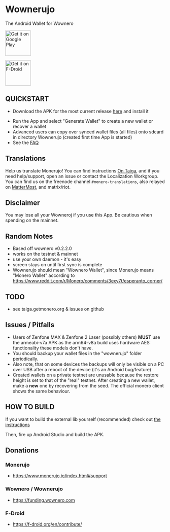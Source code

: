 # Wownerujo
The Android Wallet for Wownero

<a href='https://play.google.com/store/apps/details?id=com.wownero.wownerujo&pcampaignid=MKT-Other-global-all-co-prtnr-py-PartBadge-Mar2515-1'><img alt='Get it on Google Play' src='https://play.google.com/intl/en_us/badges/images/generic/en_badge_web_generic.png' height='80'/></a>

[<img src="https://f-droid.org/badge/get-it-on.png"
      alt="Get it on F-Droid"
      height="80">](https://f-droid.org/packages/com.wownero.wownerujo/)


## QUICKSTART
- Download the APK for the most current release [here](https://github.com/fuwa0529/wownerujo/releases) and install it
<!-- - Alternatively add our F-Droid repo https://f-droid.monerujo.io/fdroid/repo with fingerpint ```A8 2C 68 E1 4A F0 AA 6A 2E C2 0E 6B 27 2E FF 25 E5 A0 38 F3 F6 58 84 31 6E 0F 5E 0D 91 E7 B7 13``` to your F-Droid client -->
- Run the App and select "Generate Wallet" to create a new wallet or recover a wallet
- Advanced users can copy over synced wallet files (all files) onto sdcard in directory Wownerujo (created first time App is started)
- See the [FAQ](doc/FAQ.md)

## Translations
Help us translate Monerujo! You can find instructions [On Taiga](https://taiga.getmonero.org/project/erciccione-monero-localization/wiki/monerujo), and if you need help/support, open an issue or contact the Localization Workgroup. You can find us on the freenode channel `#monero-translations`, also relayed on [MatterMost](https://mattermost.getmonero.org/monero/channels/monero-translations), and matrix/riot.

## Disclaimer
You may lose all your Wowneroj if you use this App. Be cautious when spending on the mainnet.

## Random Notes
- Based off wownero v0.2.2.0
- works on the testnet & mainnet
- use your own daemon - it's easy
- screen stays on until first sync is complete
- Wownerujo should mean "Wownero Wallet", since Monerujo means "Monero Wallet" according to https://www.reddit.com/r/Monero/comments/3exy7t/esperanto_corner/

## TODO
- see taiga.getmonero.org & issues on github

## Issues / Pitfalls
- Users of Zenfone MAX & Zenfone 2 Laser (possibly others) **MUST** use the armeabi-v7a APK as the arm64-v8a build uses hardware AES
functionality these models don't have.
- You should backup your wallet files in the "wownerujo" folder periodically.
- Also note, that on some devices the backups will only be visible on a PC over USB after a reboot of the device (it's an Android bug/feature)
- Created wallets on a private testnet are unusable because the restore height is set to that
of the "real" testnet.  After creating a new wallet, make a **new** one by recovering from the seed.
The official monero client shows the same behaviour.

## HOW TO BUILD

If you want to build the external lib yourself (recommended) check out [the instructions](doc/BUILDING-external-libs.md)

Then, fire up Android Studio and build the APK.

## Donations

### Monerujo

- <https://www.monerujo.io/index.html#support>

### Wownero / Wownerujo

- <https://funding.wownero.com>

### F-Droid

- <https://f-droid.org/en/contribute/>
